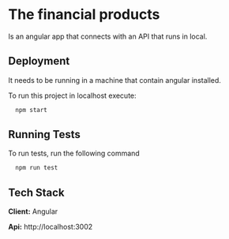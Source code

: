 
# The financial products

Is an angular app that connects with an API that runs in local.


## Deployment

It needs to be running in a machine that contain angular installed.

To run this project in localhost execute:

```bash
  npm start
```


## Running Tests

To run tests, run the following command

```bash
  npm run test
```


## Tech Stack

**Client:** Angular

**Api:** http://localhost:3002

